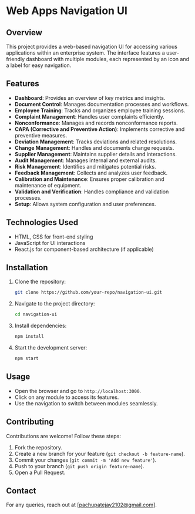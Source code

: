 # Web Apps Navigation UI

## Overview
This project provides a web-based navigation UI for accessing various applications within an enterprise system. The interface features a user-friendly dashboard with multiple modules, each represented by an icon and a label for easy navigation.

## Features
- **Dashboard**: Provides an overview of key metrics and insights.
- **Document Control**: Manages documentation processes and workflows.
- **Employee Training**: Tracks and organizes employee training sessions.
- **Complaint Management**: Handles user complaints efficiently.
- **Nonconformance**: Manages and records nonconformance reports.
- **CAPA (Corrective and Preventive Action)**: Implements corrective and preventive measures.
- **Deviation Management**: Tracks deviations and related resolutions.
- **Change Management**: Handles and documents change requests.
- **Supplier Management**: Maintains supplier details and interactions.
- **Audit Management**: Manages internal and external audits.
- **Risk Management**: Identifies and mitigates potential risks.
- **Feedback Management**: Collects and analyzes user feedback.
- **Calibration and Maintenance**: Ensures proper calibration and maintenance of equipment.
- **Validation and Verification**: Handles compliance and validation processes.
- **Setup**: Allows system configuration and user preferences.

## Technologies Used
- HTML, CSS for front-end styling
- JavaScript for UI interactions
- React.js for component-based architecture (if applicable)

## Installation
1. Clone the repository:
   ```sh
   git clone https://github.com/your-repo/navigation-ui.git
   ```
2. Navigate to the project directory:
   ```sh
   cd navigation-ui
   ```
3. Install dependencies:
   ```sh
   npm install
   ```
4. Start the development server:
   ```sh
   npm start
   ```

## Usage
- Open the browser and go to `http://localhost:3000`.
- Click on any module to access its features.
- Use the navigation to switch between modules seamlessly.

## Contributing
Contributions are welcome! Follow these steps:
1. Fork the repository.
2. Create a new branch for your feature (`git checkout -b feature-name`).
3. Commit your changes (`git commit -m 'Add new feature'`).
4. Push to your branch (`git push origin feature-name`).
5. Open a Pull Request.


## Contact
For any queries, reach out at [pachupatejay2102@gmail.com].

